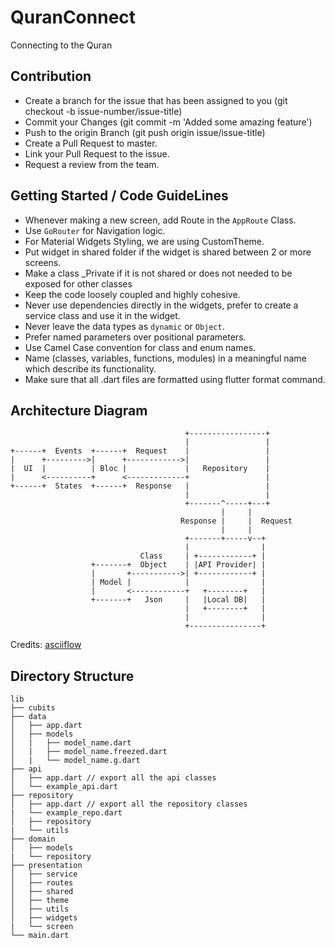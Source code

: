 # QuranConnect

Connecting to the Quran

## Contribution

- Create a branch for the issue that has been assigned to you (git checkout -b issue-number/issue-title)
- Commit your Changes (git commit -m 'Added some amazing feature')
- Push to the origin Branch (git push origin issue/issue-title)
- Create a Pull Request to master.
- Link your Pull Request to the issue.
- Request a review from the team.

## Getting Started / Code GuideLines

- Whenever making a new screen, add Route in the `AppRoute` Class.
- Use `GoRouter` for Navigation logic.
- For Material Widgets Styling, we are using CustomTheme.
- Put widget in shared folder if the widget is shared between 2 or more screens.
- Make a class _Private if it is not shared or does not needed to be exposed for other classes
- Keep the code loosely coupled and highly cohesive.
- Never use dependencies directly in the widgets, prefer to create a service class and use it in the widget.
- Never leave the data types as `dynamic` or `Object`.
- Prefer named parameters over positional parameters.
- Use Camel Case convention for class and enum names.
- Name (classes, variables, functions, modules) in a meaningful name which describe its functionality.
- Make sure that all .dart files are formatted using flutter format command.

## Architecture Diagram

```
                                       +-----------------+
                                       |                 |
+------+  Events  +------+  Request    |                 |
|      +--------->|      +------------>|                 |
|  UI  |          | Bloc |             |   Repository    |
|      <----------+      <-------------+                 |
+------+  States  +------+  Response   |                 |
                                       |                 |
                                       +-------^-----+---+
                                               |     |
                                      Response |     |  Request
                                               |     |
                                       +-------+-----v--+
                                       |                |
                             Class     | +------------+ |
                  +-------+  Object    | |API Provider| |
                  |       +----------->| +------------+ |
                  | Model |            |                |
                  |       <------------+   +--------+   |
                  +-------+   Json     |   |Local DB|   |
                                       |   +--------+   |
                                       |                |
                                       +----------------+
```
Credits: [asciiflow](https://asciiflow.com/)

## Directory Structure

```
lib
├── cubits
├── data
│   ├── app.dart
│   ├── models
│   |   ├── model_name.dart
│   |   ├── model_name.freezed.dart
│   |   └── model_name.g.dart
├── api
│   ├── app.dart // export all the api classes
│   └── example_api.dart
├── repository
│   ├── app.dart // export all the repository classes
|   └── example_repo.dart
│   ├── repository
|   └── utils
├── domain
│   ├── models
|   └── repository
├── presentation
│   ├── service
│   ├── routes
│   ├── shared
│   ├── theme
│   ├── utils
│   ├── widgets
|   └── screen
└── main.dart
```
